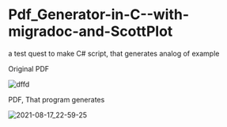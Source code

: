 # Pdf_Generator-in-C--with-migradoc-and-ScottPlot
a test quest to make C# script, that generates analog of example

Original PDF

![dffd](https://user-images.githubusercontent.com/28814889/129851981-d71670dc-a1ac-4b55-a1b0-6351055a8a85.jpg)


PDF, That program generates

![2021-08-17_22-59-25](https://user-images.githubusercontent.com/28814889/129792441-590668ea-c181-41d0-9dc9-7c5e87f82498.png)


